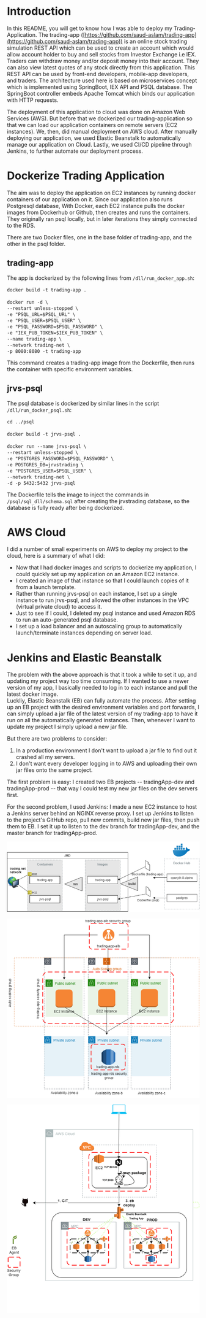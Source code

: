 

# Introduction
In this README, you will get to know how I was able to deploy my Trading-Application. The trading-app ([https://github.com/saud-aslam/trading-app](https://github.com/saud-aslam/trading-app)) is an online stock trading simulation REST API which can be used to create an account which would allow account holder to buy and sell stocks from Investor Exchange i.e IEX. Traders can withdraw money and/or deposit money into their account. They can also view latest quotes of any stock directly from this application. This REST API can be used by front-end developers, mobile-app developers, and traders. The architecture used here is based on microservices concept which is implemented using SpringBoot, IEX API and PSQL database. The SpringBoot controller embeds Apache Tomcat which binds our application with HTTP requests.

The deployment of this application to cloud was done on Amazon Web Services (AWS). But before that we dockerized our trading-application so that we can load our application containers on remote servers (EC2 instances). We, then, did manual deployment on AWS cloud. After manually deploying our application, we used Elastic Beanstalk to automatically manage our application on Cloud. Lastly, we used CI/CD pipeline through Jenkins, to further automate our deployment process.


# Dockerize Trading Application

The aim was to deploy the application on EC2 instances by running docker containers of our application on it. Since our application also runs Postgresql database, 
With Docker, each EC2 instance pulls the docker images from Dockerhub or Github, then creates and runs the containers. They originally ran psql locally, but in later iterations they simply connected to the RDS.


There are two Docker files, one in the base folder of trading-app, and the other in the psql folder.

## trading-app

The app is dockerized by the following lines from  `/dll/run_docker_app.sh`:

```
docker build -t trading-app .

docker run -d \
--restart unless-stopped \
-e "PSQL_URL=$PSQL_URL" \
-e "PSQL_USER=$PSQL_USER" \
-e "PSQL_PASSWORD=$PSQL_PASSWORD" \
-e "IEX_PUB_TOKEN=$IEX_PUB_TOKEN" \
--name trading-app \
--network trading-net \
-p 8080:8080 -t trading-app

```

This command creates a trading-app image from the Dockerfile, then runs the container with specific environment variables.

## jrvs-psql

The psql database is dockerized by similar lines in the script  `/dll/run_docker_psql.sh`:

```
cd ../psql

docker build -t jrvs-psql .

docker run --name jrvs-psql \
--restart unless-stopped \
-e "POSTGRES_PASSWORD=$PSQL_PASSWORD" \
-e POSTGRES_DB=jrvstrading \
-e "POSTGRES_USER=$PSQL_USER" \
--network trading-net \
-d -p 5432:5432 jrvs-psql

```

The Dockerfile tells the image to inject the commands in  `/psql/sql_dll/schema.sql`  after creating the jrvstrading database, so the database is fully ready after being dockerized.

# AWS Cloud

I did a number of small experiments on AWS to deploy my project to the cloud, here is a summary of what I did:

-   Now that I had docker images and scripts to dockerize my application, I could quickly set up my application on an Amazon EC2 instance.
-   I created an image of that instance so that I could launch copies of it from a launch template.
-   Rather than running jrvs-psql on each instance, I set up a single instance to run jrvs-psql, and allowed the other instances in the VPC (virtual private cloud) to access it.
-   Just to see if I could, I deleted my psql instance and used Amazon RDS to run an auto-generated psql database.
-   I set up a load balancer and an autoscaling group to automatically launch/terminate instances depending on server load.



# Jenkins and Elastic Beanstalk

The problem with the above approach is that it took a while to set it up, and updating my project way too time consuming. If I wanted to use a newer version of my app, I basically needed to log in to each instance and pull the latest docker image.  
Luckliy, Elastic Beanstalk (EB) can fully automate the process. After setting up an EB project with the desired environment variables and port forwards, I can simply upload a jar file of the latest version of my trading-app to have it run on all the automatically generated instances. Then, whenever I want to update my project I simply upload a new jar file.

But there are two problems to consider:

1.  In a production environment I don't want to upload a jar file to find out it crashed all my servers.
2.  I don't want every developer logging in to AWS and uploading their own jar files onto the same project.

The first problem is easy: I created two EB projects -- tradingApp-dev and tradingApp-prod -- that way I could test my new jar files on the dev servers first.

For the second problem, I used Jenkins: I made a new EC2 instance to host a Jenkins server behind an NGINX reverse proxy. I set up Jenkins to listen to the project's GitHub repo, pull new commits, build new jar files, then push them to EB. I set it up to listen to the dev branch for tradingApp-dev, and the master branch for tradingApp-prod.


  <img src="src/assets/images/docker.png" alt="docker"></p>
    <img src="src/assets/images/trading-aws.png" alt="aws"></p>

  <img src="src/assets/images/Jenkins.png" alt="jenkins"></p>

<!--stackedit_data:
eyJoaXN0b3J5IjpbMTk0MDIwMzg2NywtMzA1MDE3OTgwLDE4Mj
cwMTM4MTEsLTE2MTc2MTg4MjIsMjA2ODIzMTkzNywtMzk0MzE3
ODEwXX0=
-->